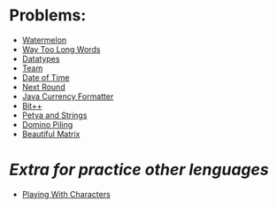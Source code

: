 **Problems:**
============================

- [Watermelon](https://codeforces.com/problemset/problem/4/A)
- [Way Too Long Words](https://codeforces.com/problemset/problem/71/A)
- [Datatypes](https://www.hackerrank.com/challenges/java-datatypes/problem)
- [Team](https://codeforces.com/problemset/problem/231/A)
- [Date of Time](https://www.hackerrank.com/challenges/java-date-and-time/problem)
- [Next Round](https://codeforces.com/problemset/problem/158/A)
- [Java Currency Formatter](https://www.hackerrank.com/challenges/java-currency-formatter/problem)
- [Bit++](https://codeforces.com/problemset/problem/282/A)
- [Petya and Strings](https://codeforces.com/problemset/problem/112/A)
- [Domino Piling](https://codeforces.com/problemset/problem/50/A)
- [Beautiful Matrix](https://codeforces.com/problemset/problem/263/A)


*_Extra for practice other lenguages_*
===========================================
- [Playing With Characters](https://www.hackerrank.com/challenges/playing-with-characters/problem)
